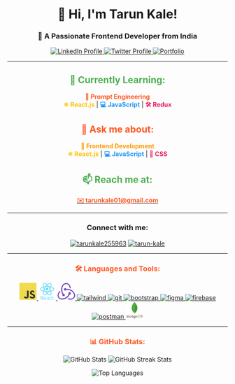 <!-- Header Section -->
<h1 align="center">👋 Hi, I'm Tarun Kale!</h1>
<h3 align="center">🚀 A Passionate Frontend Developer from India</h3>

<!-- Image Section -->


<!-- Badges Section -->
<p align="center">
  <a href="https://www.linkedin.com/in/webdev-tarunkale" target="_blank">
    <img src="https://img.shields.io/badge/LinkedIn-tarun--kale-blue?style=for-the-badge&logo=linkedin" alt="LinkedIn Profile">
  </a>
  <a href="https://twitter.com/tarunkale255963" target="_blank">
    <img src="https://img.shields.io/badge/Twitter-tarunkale-blue?style=for-the-badge&logo=twitter" alt="Twitter Profile">
  </a>
  <a href="https://tarunkumarkale.github.io/PortFolio" target="_blank">
    <img src="https://img.shields.io/badge/Portfolio-Explore-brightgreen?style=for-the-badge&logo=web" alt="Portfolio">
  </a>
</p>

---

<!-- Currently Learning Section -->
<h2 align="center" style="color: #4CAF50;">🌱 Currently Learning:</h2>
<p align="center">
  <strong style="color: #FF5722;">🚀 Prompt Engineering</strong><br/>
  <strong style="color: #FFC107;">⚛️ React.js</strong> | 
  <strong style="color: #2196F3;">💻 JavaScript</strong> | 
  <strong style="color: #E91E63;">🛠️ Redux</strong>
</p>

<!-- Ask Me About Section -->
<h2 align="center" style="color: #FF5722;">💬 Ask me about:</h2>
<p align="center">
  <strong style="color: #FF9800;">🎨 Frontend Development</strong><br/>
  <strong style="color: #FFC107;">⚛️ React.js</strong> | 
  <strong style="color: #2196F3;">💻 JavaScript</strong> | 
  <strong style="color: #E91E63;">🎨 CSS</strong>
</p>

<!-- Reach Me At Section -->
<h2 align="center" style="color: #4CAF50;">📫 Reach me at:</h2>
<p align="center">
  <a href="mailto:tarunkale01@gmail.com">
    <strong style="color: #FF5722;">✉️ tarunkale01@gmail.com</strong>
  </a>
</p>

---

<!-- Connect with Me Section -->
<h3 align="center">Connect with me:</h3>
<p align="center">
  <a href="https://twitter.com/tarunkale255963" target="blank"><img align="center" src="https://raw.githubusercontent.com/rahuldkjain/github-profile-readme-generator/master/src/images/icons/Social/twitter.svg" alt="tarunkale255963" height="30" width="40" /></a>
  <a href="https://www.linkedin.com/in/webdev-tarunkale" target="blank"><img align="center" src="https://raw.githubusercontent.com/rahuldkjain/github-profile-readme-generator/master/src/images/icons/Social/linked-in-alt.svg" alt="tarun-kale" height="30" width="40" /></a>
</p>

---

<!-- Languages and Tools Section -->
<h3 align="center" style="color: #FF5722;">🛠️ Languages and Tools:</h3>
<p align="center">
  <a href="https://developer.mozilla.org/en-US/docs/Web/JavaScript" target="_blank" rel="noreferrer"> <img src="https://raw.githubusercontent.com/devicons/devicon/master/icons/javascript/javascript-original.svg" alt="javascript" width="40" height="40"/> </a>
  <a href="https://reactjs.org/" target="_blank" rel="noreferrer"> <img src="https://raw.githubusercontent.com/devicons/devicon/master/icons/react/react-original-wordmark.svg" alt="react" width="40" height="40"/> </a>
  <a href="https://redux.js.org" target="_blank" rel="noreferrer"> <img src="https://raw.githubusercontent.com/devicons/devicon/master/icons/redux/redux-original.svg" alt="redux" width="40" height="40"/> </a>
  <a href="https://tailwindcss.com/" target="_blank" rel="noreferrer"> <img src="https://www.vectorlogo.zone/logos/tailwindcss/tailwindcss-icon.svg" alt="tailwind" width="40" height="40"/> </a>
  <a href="https://git-scm.com/" target="_blank" rel="noreferrer"> <img src="https://www.vectorlogo.zone/logos/git-scm/git-scm-icon.svg" alt="git" width="40" height="40"/> </a>
  <a href="https://getbootstrap.com" target="_blank" rel="noreferrer"> <img src="https://uxwing.com/wp-content/themes/uxwing/download/brands-and-social-media/bootstrap-5-logo-icon.svg" alt="bootstrap" width="40" height="40"/> </a>
  <a href="https://www.figma.com/" target="_blank" rel="noreferrer"> <img src="https://www.vectorlogo.zone/logos/figma/figma-icon.svg" alt="figma" width="40" height="40"/> </a>
  <a href="https://firebase.google.com/" target="_blank" rel="noreferrer"> <img src="https://www.vectorlogo.zone/logos/firebase/firebase-icon.svg" alt="firebase" width="40" height="40"/> </a>
  <a href="https://postman.com" target="_blank" rel="noreferrer"> <img src="https://www.vectorlogo.zone/logos/getpostman/getpostman-icon.svg" alt="postman" width="40" height="40"/> </a>
  <a href="https://www.mongodb.com/" target="_blank" rel="noreferrer"> <img src="https://raw.githubusercontent.com/devicons/devicon/master/icons/mongodb/mongodb-original-wordmark.svg" alt="mongodb" width="40" height="40"/> </a>
</p>

---

<!-- GitHub Stats Section -->
<h3 align="center" style="color: #FF5722;">📊 GitHub Stats:</h3>
<p align="center">
  <img src="https://github-readme-stats.vercel.app/api?username=tarunkumarkale&show_icons=true&theme=radical" alt="GitHub Stats" />
  <img src="https://github-readme-streak-stats.herokuapp.com/?user=tarunkumarkale&theme=radical" alt="GitHub Streak Stats" />
</p>

<p align="center">
  <img src="https://github-readme-stats.vercel.app/api/top-langs?username=tarunkumarkale&show_icons=true&theme=radical&layout=compact" alt="Top Languages" />
</p>
